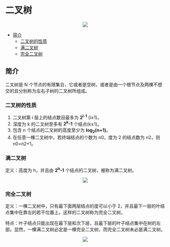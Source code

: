# 二叉树

<div align="center"><img src="https://gitee.com/turnon/images/raw/master/images/data-structure/tree/二叉树.png"/></div>

<!-- TOC depthFrom:2 depthTo:3 -->

- [简介](#简介)
  - [二叉树的性质](#二叉树的性质)
  - [满二叉树](#满二叉树)
  - [完全二叉树](#完全二叉树)

<!-- /TOC -->

## 简介

二叉树是 N 个节点的有限集合，它或者是空树，或者是由一个根节点及两棵不想交的且分别称为左右子树的二叉树所组成。

### 二叉树的性质

1. 二叉树第 i 层上的结点数目最多为 **2<sup>i-1</sup>** (i≥1)。
2. 深度为 k 的二叉树至多有 **2<sup>k</sup>-1** 个结点(k≥1)。
3. 包含 n 个结点的二叉树的高度至少为 **log<sub>2</sub>(n+1)**。
4. 在任意一棵二叉树中，若终端结点的个数为 n0，度为 2 的结点数为 n2，则 n0=n2+1。

### 满二叉树

定义：高度为 h，并且由 **2<sup>h</sup>–1** 个结点的二叉树，被称为满二叉树。

<div align="center"><img src="https://gitee.com/turnon/images/raw/master/images/data-structure/tree/满二叉树.png"/></div>

### 完全二叉树

定义：一棵二叉树中，只有最下面两层结点的度可以小于 2，并且最下一层的叶结点集中在靠左的若干位置上。这样的二叉树称为完全二叉树。

特点：叶子结点只能出现在最下层和次下层，且最下层的叶子结点集中在树的左部。显然，一棵满二叉树必定是一棵完全二叉树，而完全二叉树未必是满二叉树。

<div align="center"><img src="https://gitee.com/turnon/images/raw/master/images/data-structure/tree/完全二叉树.png"/></div>
